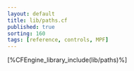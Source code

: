 ```yaml
---
layout: default
title: lib/paths.cf
published: true
sorting: 160
tags: [reference, controls, MPF]
---
```


[%CFEngine_library_include(lib/paths)%]

